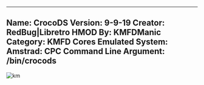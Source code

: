 -----------------------
Name: CrocoDS
Version: 9-9-19
Creator: RedBug|Libretro
HMOD By: KMFDManic
Category: KMFD Cores
Emulated System: Amstrad: CPC
Command Line Argument: /bin/crocods
-----------------------
![km](https://i.imgur.com/fdQEk1R.png)
